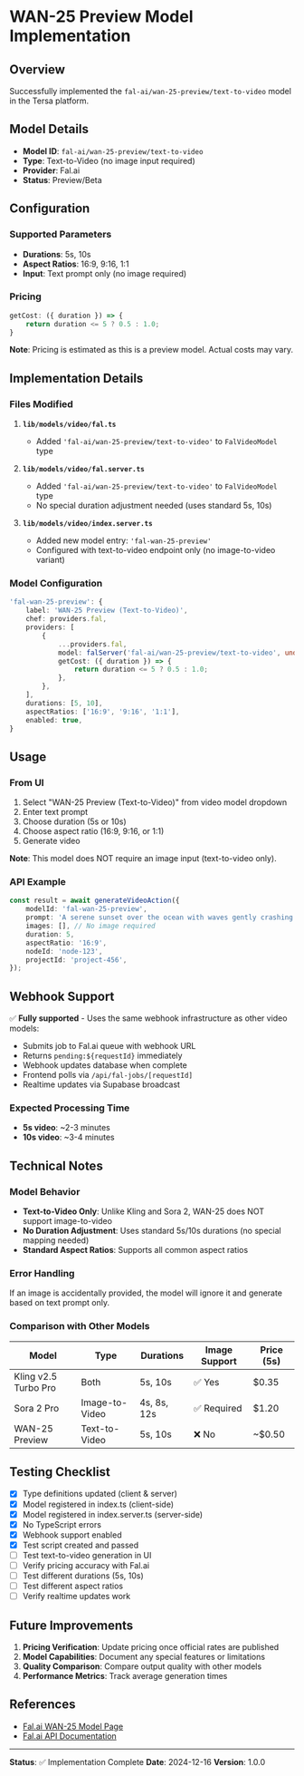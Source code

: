 # WAN-25 Preview Model Implementation

## Overview

Successfully implemented the `fal-ai/wan-25-preview/text-to-video` model in the Tersa platform.

## Model Details

- **Model ID**: `fal-ai/wan-25-preview/text-to-video`
- **Type**: Text-to-Video (no image input required)
- **Provider**: Fal.ai
- **Status**: Preview/Beta

## Configuration

### Supported Parameters

- **Durations**: 5s, 10s
- **Aspect Ratios**: 16:9, 9:16, 1:1
- **Input**: Text prompt only (no image required)

### Pricing

```typescript
getCost: ({ duration }) => {
    return duration <= 5 ? 0.5 : 1.0;
}
```

**Note**: Pricing is estimated as this is a preview model. Actual costs may vary.

## Implementation Details

### Files Modified

1. **`lib/models/video/fal.ts`**
   - Added `'fal-ai/wan-25-preview/text-to-video'` to `FalVideoModel` type

2. **`lib/models/video/fal.server.ts`**
   - Added `'fal-ai/wan-25-preview/text-to-video'` to `FalVideoModel` type
   - No special duration adjustment needed (uses standard 5s, 10s)

3. **`lib/models/video/index.server.ts`**
   - Added new model entry: `'fal-wan-25-preview'`
   - Configured with text-to-video endpoint only (no image-to-video variant)

### Model Configuration

```typescript
'fal-wan-25-preview': {
    label: 'WAN-25 Preview (Text-to-Video)',
    chef: providers.fal,
    providers: [
        {
            ...providers.fal,
            model: falServer('fal-ai/wan-25-preview/text-to-video', undefined),
            getCost: ({ duration }) => {
                return duration <= 5 ? 0.5 : 1.0;
            },
        },
    ],
    durations: [5, 10],
    aspectRatios: ['16:9', '9:16', '1:1'],
    enabled: true,
}
```

## Usage

### From UI

1. Select "WAN-25 Preview (Text-to-Video)" from video model dropdown
2. Enter text prompt
3. Choose duration (5s or 10s)
4. Choose aspect ratio (16:9, 9:16, or 1:1)
5. Generate video

**Note**: This model does NOT require an image input (text-to-video only).

### API Example

```typescript
const result = await generateVideoAction({
    modelId: 'fal-wan-25-preview',
    prompt: 'A serene sunset over the ocean with waves gently crashing',
    images: [], // No image required
    duration: 5,
    aspectRatio: '16:9',
    nodeId: 'node-123',
    projectId: 'project-456',
});
```

## Webhook Support

✅ **Fully supported** - Uses the same webhook infrastructure as other video models:

- Submits job to Fal.ai queue with webhook URL
- Returns `pending:${requestId}` immediately
- Webhook updates database when complete
- Frontend polls via `/api/fal-jobs/[requestId]`
- Realtime updates via Supabase broadcast

### Expected Processing Time

- **5s video**: ~2-3 minutes
- **10s video**: ~3-4 minutes

## Technical Notes

### Model Behavior

- **Text-to-Video Only**: Unlike Kling and Sora 2, WAN-25 does NOT support image-to-video
- **No Duration Adjustment**: Uses standard 5s/10s durations (no special mapping needed)
- **Standard Aspect Ratios**: Supports all common aspect ratios

### Error Handling

If an image is accidentally provided, the model will ignore it and generate based on text prompt only.

### Comparison with Other Models

| Model | Type | Durations | Image Support | Price (5s) |
|-------|------|-----------|---------------|------------|
| Kling v2.5 Turbo Pro | Both | 5s, 10s | ✅ Yes | $0.35 |
| Sora 2 Pro | Image-to-Video | 4s, 8s, 12s | ✅ Required | $1.20 |
| WAN-25 Preview | Text-to-Video | 5s, 10s | ❌ No | ~$0.50 |

## Testing Checklist

- [x] Type definitions updated (client & server)
- [x] Model registered in index.ts (client-side)
- [x] Model registered in index.server.ts (server-side)
- [x] No TypeScript errors
- [x] Webhook support enabled
- [x] Test script created and passed
- [ ] Test text-to-video generation in UI
- [ ] Verify pricing accuracy with Fal.ai
- [ ] Test different durations (5s, 10s)
- [ ] Test different aspect ratios
- [ ] Verify realtime updates work

## Future Improvements

1. **Pricing Verification**: Update pricing once official rates are published
2. **Model Capabilities**: Document any special features or limitations
3. **Quality Comparison**: Compare output quality with other models
4. **Performance Metrics**: Track average generation times

## References

- [Fal.ai WAN-25 Model Page](https://fal.ai/models/wan-25-preview)
- [Fal.ai API Documentation](https://fal.ai/docs)

---

**Status**: ✅ Implementation Complete
**Date**: 2024-12-16
**Version**: 1.0.0

